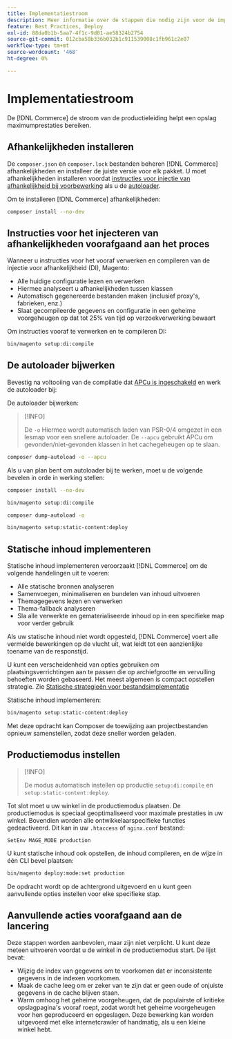 ```yaml
---
title: Implementatiestroom
description: Meer informatie over de stappen die nodig zijn voor de implementatie van Adobe Commerce of Magento Open Source in een productieomgeving.
feature: Best Practices, Deploy
exl-id: 88da0b1b-5aa7-4f1c-9d01-ae58324b2754
source-git-commit: 012cba58b336b032b1c911539008c1fb961c2e07
workflow-type: tm+mt
source-wordcount: '468'
ht-degree: 0%

---
```


# Implementatiestroom

De [!DNL Commerce] de stroom van de productieleiding helpt een opslag maximumprestaties bereiken.

## Afhankelijkheden installeren

De `composer.json` en `composer.lock` bestanden beheren [!DNL Commerce] afhankelijkheden en installeer de juiste versie voor elk pakket. U moet afhankelijkheden installeren voordat [instructies voor injectie van afhankelijkheid bij voorbewerking](#preprocess-dependency-injection-instructions) als u de [autoloader](#update-the-autoloader).

Om te installeren [!DNL Commerce] afhankelijkheden:

```bash
composer install --no-dev
```

## Instructies voor het injecteren van afhankelijkheden voorafgaand aan het proces

Wanneer u instructies voor het vooraf verwerken en compileren van de injectie voor afhankelijkheid (DI), Magento:

* Alle huidige configuratie lezen en verwerken
* Hiermee analyseert u afhankelijkheden tussen klassen
* Automatisch gegenereerde bestanden maken (inclusief proxy&#39;s, fabrieken, enz.)
* Slaat gecompileerde gegevens en configuratie in een geheime voorgeheugen op dat tot 25% van tijd op verzoekverwerking bewaart

Om instructies vooraf te verwerken en te compileren DI:

```bash
bin/magento setup:di:compile
```

## De autoloader bijwerken

Bevestig na voltooiing van de compilatie dat [APCu is ingeschakeld](../performance/software.md#php-settings) en werk de autoloader bij:

De autoloader bijwerken:

>[!INFO]
>
>De `-o` Hiermee wordt automatisch laden van PSR-0/4 omgezet in een lesmap voor een snellere autoloader. De `--apcu` gebruikt APCu om gevonden/niet-gevonden klassen in het cachegeheugen op te slaan.

```bash
composer dump-autoload -o --apcu
```

Als u van plan bent om autoloader bij te werken, moet u de volgende bevelen in orde in werking stellen:

```bash
composer install --no-dev
```

```bash
bin/magento setup:di:compile
```

```bash
composer dump-autoload -o
```

```bash
bin/magento setup:static-content:deploy
```

## Statische inhoud implementeren

Statische inhoud implementeren veroorzaakt [!DNL Commerce] om de volgende handelingen uit te voeren:

* Alle statische bronnen analyseren
* Samenvoegen, minimaliseren en bundelen van inhoud uitvoeren
* Themagegevens lezen en verwerken
* Thema-fallback analyseren
* Sla alle verwerkte en gematerialiseerde inhoud op in een specifieke map voor verder gebruik

Als uw statische inhoud niet wordt opgesteld, [!DNL Commerce] voert alle vermelde bewerkingen op de vlucht uit, wat leidt tot een aanzienlijke toename van de responstijd.

U kunt een verscheidenheid van opties gebruiken om plaatsingsverrichtingen aan te passen die op archiefgrootte en vervulling behoeften worden gebaseerd. Het meest algemeen is compact opstellen strategie. Zie [Statische strategieën voor bestandsimplementatie](../configuration/cli/static-view-file-strategy.md)

Statische inhoud implementeren:

```bash
bin/magento setup:static-content:deploy
```

Met deze opdracht kan Composer de toewijzing aan projectbestanden opnieuw samenstellen, zodat deze sneller worden geladen.

## Productiemodus instellen

>[!INFO]
>
>De modus automatisch instellen op productie `setup:di:compile` en `setup:static-content:deploy`.

Tot slot moet u uw winkel in de productiemodus plaatsen. De productiemodus is speciaal geoptimaliseerd voor maximale prestaties in uw winkel. Bovendien worden alle ontwikkelaarspecifieke functies gedeactiveerd. Dit kan in uw `.htaccess` of `nginx.conf` bestand:

`SetEnv MAGE_MODE production`

U kunt statische inhoud ook opstellen, de inhoud compileren, en de wijze in één CLI bevel plaatsen:

```bash
bin/magento deploy:mode:set production
```

De opdracht wordt op de achtergrond uitgevoerd en u kunt geen aanvullende opties instellen voor elke specifieke stap.

## Aanvullende acties voorafgaand aan de lancering

Deze stappen worden aanbevolen, maar zijn niet verplicht. U kunt deze meteen uitvoeren voordat u de winkel in de productiemodus start. De lijst bevat:

* Wijzig de index van gegevens om te voorkomen dat er inconsistente gegevens in de indexen voorkomen.
* Maak de cache leeg om er zeker van te zijn dat er geen oude of onjuiste gegevens in de cache blijven staan.
* Warm omhoog het geheime voorgeheugen, dat de populairste of kritieke opslagpagina&#39;s vooraf roept, zodat wordt het geheime voorgeheugen voor hen geproduceerd en opgeslagen. Deze bewerking kan worden uitgevoerd met elke internetcrawler of handmatig, als u een kleine winkel hebt.
